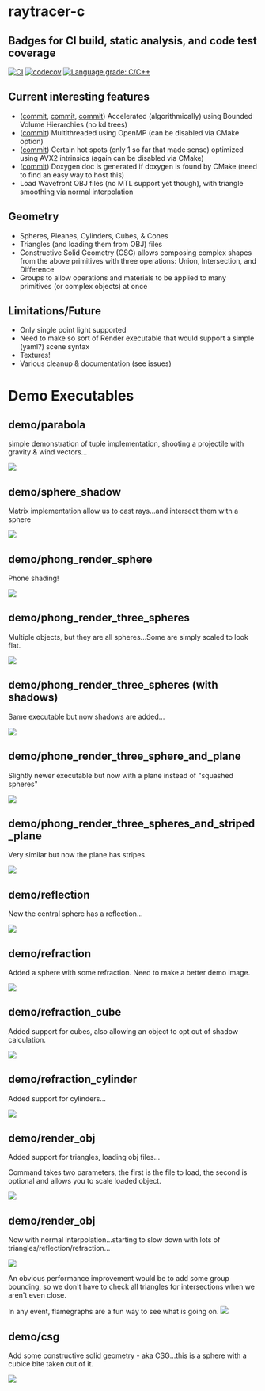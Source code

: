 # raytracer-c

## Badges for CI build, static analysis, and code test coverage
[![CI](https://github.com/twistdroach/raytracer-c/workflows/CI/badge.svg?branch=master)](https://github.com/twistdroach/raytracer-c/actions?query=workflow%3ACI)
[![codecov](https://codecov.io/gh/twistdroach/raytracer-c/branch/master/graph/badge.svg)](https://codecov.io/gh/twistdroach/raytracer-c)
[![Language grade: C/C++](https://img.shields.io/lgtm/grade/cpp/g/twistdroach/raytracer-c.svg?logo=lgtm&logoWidth=18)](https://lgtm.com/projects/g/twistdroach/raytracer-c/context:cpp)

## Current interesting features
 * ([commit](https://github.com/twistdroach/raytracer-c/commit/595c005fdcf9f470f3911c22b6140c3465550fff), [commit](https://github.com/twistdroach/raytracer-c/commit/98fe9c79b22ff8ceb148cd8ebafbb9e2e580ca57), [commit](https://github.com/twistdroach/raytracer-c/commit/fd7b1612ee826a4fbac9c7dc6ce0a234a65c2201 )) Accelerated (algorithmically) using Bounded Volume Hierarchies (no kd trees)
 * ([commit](https://github.com/twistdroach/raytracer-c/commit/34ca0eb36e417ad1657fb17438d179eac5236f45 )) Multithreaded using OpenMP (can be disabled via CMake option)
 * ([commit](https://github.com/twistdroach/raytracer-c/commit/fcdb7cceb8586d99524d868ad38f0c41e904d809 )) Certain hot spots (only 1 so far that made sense) optimized using AVX2 intrinsics (again can be disabled via CMake)
 * ([commit](https://github.com/twistdroach/raytracer-c/commit/3590c195885751de5915b717887d4f7d47de3ffa )) Doxygen doc is generated if doxygen is found by CMake (need to find an easy way to host this)
 * Load Wavefront OBJ files (no MTL support yet though), with triangle smoothing via normal interpolation

## Geometry
 * Spheres, Pleanes, Cylinders, Cubes, & Cones
 * Triangles (and loading them from OBJ) files
 * Constructive Solid Geometry (CSG) allows composing complex shapes from the above primitives with three operations: Union, Intersection, and Difference
 * Groups to allow operations and materials to be applied to many primitives (or complex objects) at once

## Limitations/Future
 * Only single point light supported
 * Need to make so sort of Render executable that would support a simple (yaml?) scene syntax
 * Textures!
 * Various cleanup & documentation (see issues)
 

# Demo Executables 

## demo/parabola

simple demonstration of tuple implementation, shooting a projectile with gravity & wind vectors...

![](images/parabola.png)

## demo/sphere_shadow

Matrix implementation allow us to cast rays...and intersect them with a sphere

![](images/sphere_shadow.png)

## demo/phong_render_sphere

Phone shading!

![](images/phong_render_sphere2.png)

## demo/phong_render_three_spheres

Multiple objects, but they are all spheres...Some are simply scaled to look flat.

![](images/phong_render_three_spheres.png)

## demo/phong_render_three_spheres (with shadows)

Same executable but now shadows are added...

![](images/phong_render_three_spheres_with_shadows.png)

## demo/phone_render_three_sphere_and_plane

Slightly newer executable but now with a plane instead of "squashed spheres"

![](images/phong_render_three_spheres_and_plane.png)

## demo/phong_render_three_spheres_and_striped_plane

Very similar but now the plane has stripes.

![](images/phong_render_three_spheres_and_striped_plane.png)

## demo/reflection

Now the central sphere has a reflection...

![](images/reflection.png)

## demo/refraction

Added a sphere with some refraction.  Need to make a better demo image.

![](images/refraction.png)

## demo/refraction_cube

Added support for cubes, also allowing an object to opt out of shadow calculation.

![](images/refraction_cube.png)

## demo/refraction_cylinder

Added support for cylinders...

![](images/refraction_cylinder.png)

## demo/render_obj

Added support for triangles, loading obj files...

Command takes two parameters, the first is the file to load, the second is optional and allows you to scale loaded object.

![](images/render_obj.png)

## demo/render_obj

Now with normal interpolation...starting to slow down with lots of triangles/reflection/refraction...

![](images/glass_teapot.png)

An obvious performance improvement would be to add some group bounding, so we don't have to check all triangles for intersections when we aren't even close.

In any event, flamegraphs are a fun way to see what is going on.
![](images/glass_teapot_flamegraph.svg)

## demo/csg

Add some constructive solid geometry - aka CSG...this is a sphere with a cubice bite taken out of it.

![](images/csg.png)

